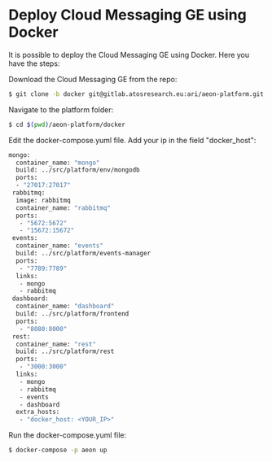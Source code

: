 # Deploy Cloud Messaging GE using Docker

It is possible to deploy the Cloud Messaging GE using Docker. Here you have the steps:

Download the Cloud Messaging GE from the repo:

```bash
$ git clone -b docker git@gitlab.atosresearch.eu:ari/aeon-platform.git
```

Navigate to the platform folder:

```bash
$ cd $(pwd)/aeon-platform/docker
```

Edit the docker-compose.yuml file. Add your ip in the field "docker_host":

```bash
mongo:
  container_name: "mongo"
  build: ../src/platform/env/mongodb
  ports:
  - "27017:27017"
 rabbitmq:
  image: rabbitmq
  container_name: "rabbitmq"
  ports:
   - "5672:5672"
   - "15672:15672"
 events:
  container_name: "events"
  build: ../src/platform/events-manager
  ports:
   - "7789:7789"
  links:
   - mongo
   - rabbitmq
 dashboard:
  container_name: "dashboard"
  build: ../src/platform/frontend
  ports:
   - "8080:8000"
 rest:
  container_name: "rest"
  build: ../src/platform/rest
  ports:
   - "3000:3000"
  links:
   - mongo
   - rabbitmq
   - events
   - dashboard
  extra_hosts:
   - "docker_host: <YOUR_IP>"
```

Run the docker-compose.yuml file:

```bash
$ docker-compose -p aeon up 
```